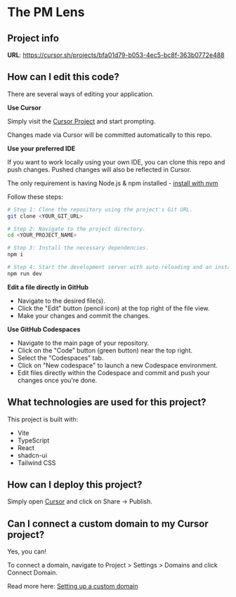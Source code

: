 # The PM Lens

## Project info

**URL**: https://cursor.sh/projects/bfa01d79-b053-4ec5-bc8f-363b0772e488

## How can I edit this code?

There are several ways of editing your application.

**Use Cursor**

Simply visit the [Cursor Project](https://cursor.sh/projects/bfa01d79-b053-4ec5-bc8f-363b0772e488) and start prompting.

Changes made via Cursor will be committed automatically to this repo.

**Use your preferred IDE**

If you want to work locally using your own IDE, you can clone this repo and push changes. Pushed changes will also be reflected in Cursor.

The only requirement is having Node.js & npm installed - [install with nvm](https://github.com/nvm-sh/nvm#installing-and-updating)

Follow these steps:

```sh
# Step 1: Clone the repository using the project's Git URL.
git clone <YOUR_GIT_URL>

# Step 2: Navigate to the project directory.
cd <YOUR_PROJECT_NAME>

# Step 3: Install the necessary dependencies.
npm i

# Step 4: Start the development server with auto-reloading and an instant preview.
npm run dev
```

**Edit a file directly in GitHub**

- Navigate to the desired file(s).
- Click the "Edit" button (pencil icon) at the top right of the file view.
- Make your changes and commit the changes.

**Use GitHub Codespaces**

- Navigate to the main page of your repository.
- Click on the "Code" button (green button) near the top right.
- Select the "Codespaces" tab.
- Click on "New codespace" to launch a new Codespace environment.
- Edit files directly within the Codespace and commit and push your changes once you're done.

## What technologies are used for this project?

This project is built with:

- Vite
- TypeScript
- React
- shadcn-ui
- Tailwind CSS

## How can I deploy this project?

Simply open [Cursor](https://cursor.sh/projects/bfa01d79-b053-4ec5-bc8f-363b0772e488) and click on Share -> Publish.

## Can I connect a custom domain to my Cursor project?

Yes, you can!

To connect a domain, navigate to Project > Settings > Domains and click Connect Domain.

Read more here: [Setting up a custom domain](https://docs.cursor.sh/tips-tricks/custom-domain#step-by-step-guide)
